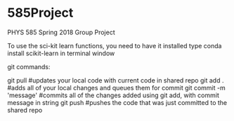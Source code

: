 # 585Project
PHYS 585 Spring 2018 Group Project

To use the sci-kit learn functions, you need to have it installed
type conda install scikit-learn in terminal window 


git commands:

git pull #updates your local code with current code in shared repo
git add . #adds all of your local changes and queues them for commit
git commit -m 'message'  #commits all of the changes added using git add, with commit message in string
git push #pushes the code that was just committed to the shared repo